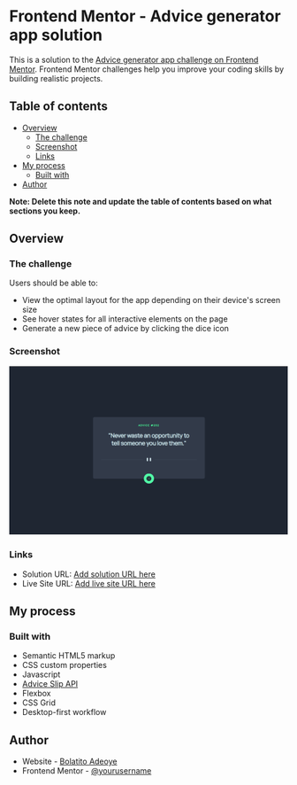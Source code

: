 # Frontend Mentor - Advice generator app solution

This is a solution to the [Advice generator app challenge on Frontend Mentor](https://www.frontendmentor.io/challenges/advice-generator-app-QdUG-13db). Frontend Mentor challenges help you improve your coding skills by building realistic projects.

## Table of contents

- [Overview](#overview)
  - [The challenge](#the-challenge)
  - [Screenshot](#screenshot)
  - [Links](#links)
- [My process](#my-process)
  - [Built with](#built-with)
- [Author](#author)

**Note: Delete this note and update the table of contents based on what sections you keep.**

## Overview

### The challenge

Users should be able to:

- View the optimal layout for the app depending on their device's screen size
- See hover states for all interactive elements on the page
- Generate a new piece of advice by clicking the dice icon

### Screenshot

![](images/screenshot.png)

### Links

- Solution URL: [Add solution URL here](https://your-solution-url.com)
- Live Site URL: [Add live site URL here](https://ty-codes.github.io/advice-generator.com)

## My process

### Built with

- Semantic HTML5 markup
- CSS custom properties
- Javascript
- [Advice Slip API](https://api.adviceslip.com)
- Flexbox
- CSS Grid
- Desktop-first workflow



## Author

- Website - [Bolatito Adeoye](https://ty-codes.github.io/portfolio)
- Frontend Mentor - [@yourusername](https://www.frontendmentor.io/profile/yourusername)

